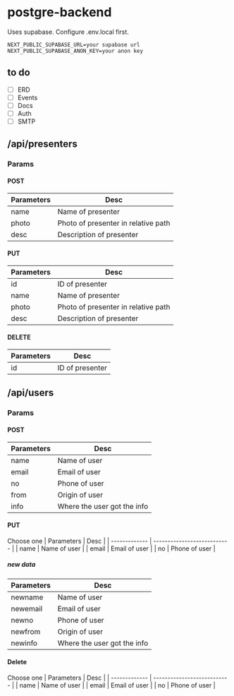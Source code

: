 # postgre-backend
Uses supabase. Configure .env.local first.
```
NEXT_PUBLIC_SUPABASE_URL=your supabase url
NEXT_PUBLIC_SUPABASE_ANON_KEY=your anon key
```
## to do
- [ ] ERD
- [ ] Events
- [ ] Docs
- [ ] Auth
- [ ] SMTP
## /api/presenters
### Params
#### POST
| Parameters    | Desc                                |
| ------------- | ----------------------------------- |
| name          | Name of presenter                   |
| photo         | Photo of presenter in relative path |
| desc          | Description of presenter            |
#### PUT
| Parameters    | Desc                                |
| ------------- | ----------------------------------- |
| id            | ID of presenter                     |
| name          | Name of presenter                   |
| photo         | Photo of presenter in relative path |
| desc          | Description of presenter            |
#### DELETE
| Parameters    | Desc                                |
| ------------- | ----------------------------------- |
| id            | ID of presenter                     |
## /api/users
### Params
#### POST
| Parameters    | Desc                        |
| ------------- | --------------------------- |
| name          | Name of user                |
| email         | Email of user               |
| no            | Phone of user               |
| from          | Origin of user              |
| info          | Where the user got the info |
#### PUT
Choose one
| Parameters    | Desc                        |
| ------------- | --------------------------- |
| name          | Name of user                |
| email         | Email of user               |
| no            | Phone of user               |
##### new data
| Parameters       | Desc                        |
| -------------    | --------------------------- |
| newname          | Name of user                |
| newemail         | Email of user               |
| newno            | Phone of user               |
| newfrom          | Origin of user              |
| newinfo          | Where the user got the info |
#### Delete
Choose one
| Parameters    | Desc                        |
| ------------- | --------------------------- |
| name          | Name of user                |
| email         | Email of user               |
| no            | Phone of user               |